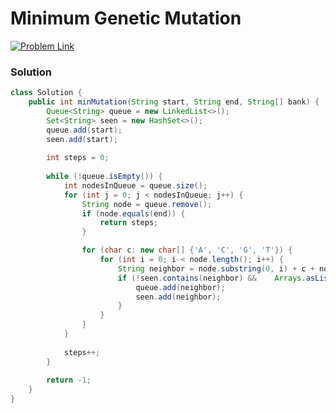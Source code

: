 # Minimum Genetic Mutation

[![Problem Link](https://img.shields.io/badge/-LeetCode-FFA116?style=for-the-badge&logo=LeetCode&logoColor=black)](https://leetcode.com/problems/minimum-genetic-mutation/)



### Solution
```java
class Solution {
    public int minMutation(String start, String end, String[] bank) {
        Queue<String> queue = new LinkedList<>();
        Set<String> seen = new HashSet<>();
        queue.add(start);
        seen.add(start);
        
        int steps = 0;
        
        while (!queue.isEmpty()) {
            int nodesInQueue = queue.size();
            for (int j = 0; j < nodesInQueue; j++) {
                String node = queue.remove();
                if (node.equals(end)) {
                    return steps;
                }

                for (char c: new char[] {'A', 'C', 'G', 'T'}) {
                    for (int i = 0; i < node.length(); i++) {
                        String neighbor = node.substring(0, i) + c + node.substring(i + 1);
                        if (!seen.contains(neighbor) &&    Arrays.asList(bank).contains(neighbor)) {
                            queue.add(neighbor);
                            seen.add(neighbor);
                        }
                    }
                }
            }
            
            steps++;
        }
        
        return -1;
    }
}

```
